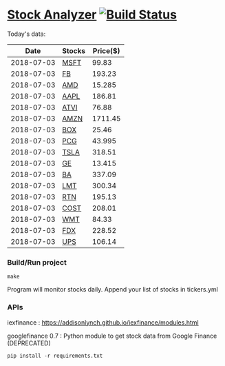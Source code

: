 # [Stock Analyzer](https://ogoyal.github.io/StockAnalyzer/) [![Build Status](https://travis-ci.org/ogoyal/StockAnalyzer.svg?branch=master)](https://travis-ci.org/ogoyal/StockAnalyzer)

Today's data:

| Date| Stocks| Price($) | 
| --- | --- | ---  | 
| 2018-07-03| [MSFT](https://plot.ly/~ogoyal/2)| 99.83 | 
| 2018-07-03| [FB](https://plot.ly/~ogoyal/4)| 193.23 | 
| 2018-07-03| [AMD](https://plot.ly/~ogoyal/6)| 15.285 | 
| 2018-07-03| [AAPL](https://plot.ly/~ogoyal/8)| 186.81 | 
| 2018-07-03| [ATVI](https://plot.ly/~ogoyal/10)| 76.88 | 
| 2018-07-03| [AMZN](https://plot.ly/~ogoyal/12)| 1711.45 | 
| 2018-07-03| [BOX](https://plot.ly/~ogoyal/14)| 25.46 | 
| 2018-07-03| [PCG](https://plot.ly/~ogoyal/16)| 43.995 | 
| 2018-07-03| [TSLA](https://plot.ly/~ogoyal/18)| 318.51 | 
| 2018-07-03| [GE](https://plot.ly/~ogoyal/20)| 13.415 | 
| 2018-07-03| [BA](https://plot.ly/~ogoyal/22)| 337.09 | 
| 2018-07-03| [LMT](https://plot.ly/~ogoyal/24)| 300.34 | 
| 2018-07-03| [RTN](https://plot.ly/~ogoyal/26)| 195.13 | 
| 2018-07-03| [COST](https://plot.ly/~ogoyal/28)| 208.01 | 
| 2018-07-03| [WMT](https://plot.ly/~ogoyal/30)| 84.33 | 
| 2018-07-03| [FDX](https://plot.ly/~ogoyal/32)| 228.52 | 
| 2018-07-03| [UPS](https://plot.ly/~ogoyal/34)| 106.14 | 

### Build/Run project

```
make
```

Program will monitor stocks daily. Append your list of stocks in tickers.yml

### APIs
iexfinance : https://addisonlynch.github.io/iexfinance/modules.html

googlefinance 0.7 : Python module to get stock data from Google Finance (DEPRECATED)

```
pip install -r requirements.txt
```
